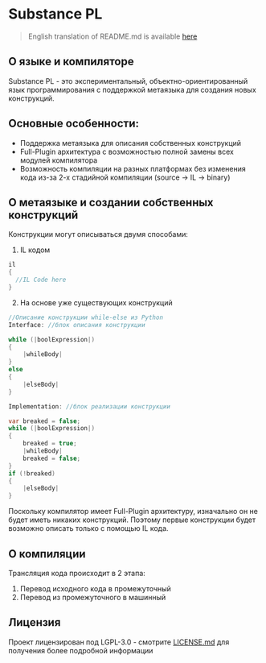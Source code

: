 # Substance PL
> English translation of README.md is available [here](README.en.md)
## О языке и компиляторе
Substance PL - это экспериментальный, объектно-ориентированный язык программирования с поддержкой метаязыка для создания новых конструкций.

## Основные особенности:
* Поддержка метаязыка для описания собственных конструкций
* Full-Plugin архитектура с возможностью полной замены всех модулей компилятора
* Возможность компиляции на разных платформах без изменения кода из-за 2-х стадийной компиляции (source -> IL -> binary)

## О метаязыке и создании собственных конструкций
Конструкции могут описываться двумя способами:
1. IL кодом 
```C#
il
{
  //IL Code here
}
```
2. На основе уже существующих конструкций
```C#
//Описание конструкции while-else из Python
Interface: //блок описания конструкции

while (|boolExpression|)
{
	|whileBody|
}
else 
{
	|elseBody|
}

Implementation: //блок реализации конструкции

var breaked = false;
while (|boolExpression|)
{
	breaked = true;
	|whileBody|
	breaked = false;
}
if (!breaked) 
{
	|elseBody|
}
```

Поскольку компилятор имеет Full-Plugin архитектуру, изначально он не будет иметь никаких конструкций. Поэтому первые конструкции будет возможно описать только с помощью IL кода.

## О компиляции
Трансляция кода происходит в 2 этапа:
1. Перевод исходного кода в промежуточный
1. Перевод из промежуточного в машинный

## Лицензия

Проект лицензирован под LGPL-3.0 - смотрите [LICENSE.md](LICENSE.md) для получения более подробной информации
